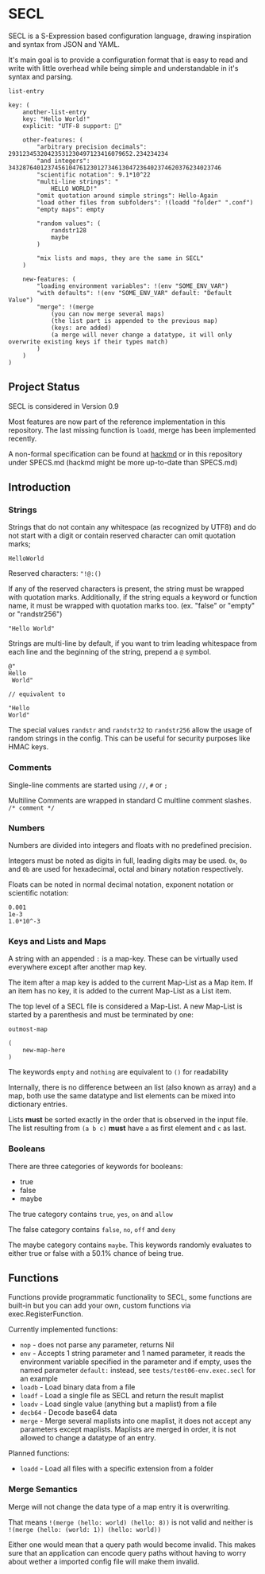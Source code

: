 # SECL

SECL is a S-Expression based configuration language, drawing inspiration and syntax from JSON and YAML.

It's main goal is to provide a configuration format that is easy to read and write with little overhead while
being simple and understandable in it's syntax and parsing.


```
list-entry

key: (
    another-list-entry
    key: "Hello World!"
    explicit: "UTF-8 support: 💩"
    
    other-features: (
        "arbitrary precision decimals": 29312345320423531230497123416079652.234234234
        "and integers": 343287640123745610476123012734613047236402374620376234023746
        "scientific notation": 9.1*10^22
        "multi-line strings": "
            HELLO WORLD!"
        "omit quotation around simple strings": Hello-Again
        "load other files from subfolders": !(loadd "folder" ".conf")
        "empty maps": empty
        
        "random values": (
            randstr128
            maybe
        )
        
        "mix lists and maps, they are the same in SECL"
    )

    new-features: (
        "loading environment variables": !(env "SOME_ENV_VAR")
        "with defaults": !(env "SOME_ENV_VAR" default: "Default Value")
        "merge": !(merge
            (you can now merge several maps)
            (the list part is appended to the previous map)
            (keys: are added)
            (a merge will never change a datatype, it will only overwrite existing keys if their types match)
        )
    )
)
```

## Project Status

SECL is considered in Version 0.9

Most features are now part of the reference implementation in this repository. The last missing function is `loadd`, merge has been implemented recently.

A non-formal specification can be found at [hackmd](https://hackmd.io/s/rylGmiXr-) or in this repository under SPECS.md (hackmd might be more up-to-date than SPECS.md)

## Introduction

### Strings

Strings that do not contain any whitespace (as recognized by UTF8) and do not start with a digit or contain reserved character can omit quotation marks;

```
HelloWorld

```

Reserved characters: `"!@:()`

If any of the reserved characters is present, the string must be wrapped with quotation marks. Additionally, if the string equals
a keyword or function name, it must be wrapped with quotation marks too. (ex. "false" or "empty" or "randstr256")

```
"Hello World"
```

Strings are multi-line by default, if you want to trim leading whitespace from each line and the beginning of the string, prepend a `@` symbol.

```
@"
Hello 
 World"
 
// equivalent to

"Hello
World"
```

The special values `randstr` and `randstr32` to `randstr256` allow the usage of random strings in the config. This can be useful for security purposes like HMAC keys.

### Comments

Single-line comments are started using `//`, `#` or `;`

Multiline Comments are wrapped in standard C multline comment slashes. `/* comment */`

### Numbers

Numbers are divided into integers and floats with no predefined precision.

Integers must be noted as digits in full, leading digits may be used. `0x`, `0o` and `0b` are used for hexadecimal, octal and binary notation respectively.

Floats can be noted in normal decimal notation, exponent notation or scientific notation:

```
0.001
1e-3
1.0*10^-3
```

### Keys and Lists and Maps

A string with an appended `:` is a map-key. These can be virtually used everywhere except after another map key.

The item after a map key is added to the current Map-List as a Map item. If an item has no key, it is added to the current Map-List as a List item.

The top level of a SECL file is considered a Map-List. A new Map-List is started by a parenthesis and must be terminated by one:

```
outmost-map

(
    new-map-here
)
```

The keywords `empty` and `nothing` are equivalent to `()` for readability

Internally, there is no difference between an list (also known as array) and a map, both use the same datatype and list elements can be mixed into dictionary entries.

Lists **must** be sorted exactly in the order that is observed in the input file. The list resulting from `(a b c)` **must** have `a` as first element and `c` as last. 

### Booleans

There are three categories of keywords for booleans:

* true
* false
* maybe

The true category contains `true`, `yes`, `on` and `allow`

The false category contains `false`, `no`, `off` and `deny`

The maybe category contains `maybe`. This keywords randomly evaluates to either true or false with a 50.1% chance of being true.

## Functions

Functions provide programmatic functionality to SECL, some functions are built-in but you can add your own, custom functions via exec.RegisterFunction.

Currently implemented functions:

* `nop` - does not parse any parameter, returns Nil
* `env` - Accepts 1 string parameter and 1 named parameter, it reads the environment variable specified in the parameter and if empty, uses the named parameter `default:` instead, see `tests/test06-env.exec.secl` for an example
* `loadb` - Load binary data from a file
* `loadf` - Load a single file as SECL and return the result maplist
* `loadv` - Load single value (anything but a maplist) from a file
* `decb64` - Decode base64 data
* `merge` - Merge several maplists into one maplist, it does not accept any parameters except maplists. Maplists are merged in order, it is not allowed to change a datatype of an entry.

Planned functions:

* `loadd` - Load all files with a specific extension from a folder

### Merge Semantics

Merge will not change the data type of a map entry it is overwriting.

That means `!(merge (hello: world) (hello: 8))` is not valid and neither is `!(merge (hello: (world: 1)) (hello: world))`

Either one would mean that a query path would become invalid. This makes sure that an application can encode
query paths without having to worry about wether a imported config file will make them invalid.